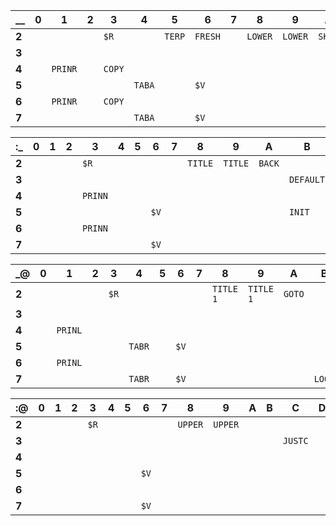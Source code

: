 | __    | 0 | 1       | 2 | 3      | 4      | 5      | 6       | 7 | 8       | 9       | A      | B      | C        | D      | E        | F       |
|-------|---|---------|---|--------|--------|--------|---------|---|---------|---------|--------|--------|----------|--------|----------|---------|
| **2** |   |         |   | `$R`   |        | `TERP` | `FRESH` |   | `LOWER` | `LOWER` | `SKIP` |        |          |        |          |         |
| **3** |   |         |   |        |        |        |         |   |         |         |        |        | `BUFFER` |        | `BUFFER` | `CRASH` |
| **4** |   | `PRINR` |   | `COPY` |        |        |         |   |         |         |        |        |          |        |          |         |
| **5** |   |         |   |        | `TABA` |        | `$V`    |   |         |         |        | `IFZR` |          | `IFZR` | `BRZR`   |         |
| **6** |   | `PRINR` |   | `COPY` |        |        |         |   |         |         |        |        |          |        |          |         |
| **7** |   |         |   |        | `TABA` |        | `$V`    |   |         |         |        | `DO`   | `PRFF`   | `DO`   | `TILDE`  |         |

| :_    | 0 | 1 | 2 | 3       | 4 | 5 | 6    | 7 | 8       | 9       | A      | B         | C       | D      | E       | F |
|-------|---|---|---|---------|---|---|------|---|---------|---------|--------|-----------|---------|--------|---------|---|
| **2** |   |   |   | `$R`    |   |   |      |   | `TITLE` | `TITLE` | `BACK` |           |         |        |         |   |
| **3** |   |   |   |         |   |   |      |   |         |         |        | `DEFAULT` | `JUSTR` |        | `JUSTR` |   |
| **4** |   |   |   | `PRINN` |   |   |      |   |         |         |        |           |         |        |         |   |
| **5** |   |   |   |         |   |   | `$V` |   |         |         |        | `INIT`    |         | `INIT` |         |   |
| **6** |   |   |   | `PRINN` |   |   |      |   |         |         |        |           |         |        |         |   |
| **7** |   |   |   |         |   |   | `$V` |   |         |         |        |           |         |        |         |   |

| _@    | 0 | 1       | 2 | 3    | 4      | 5 | 6    | 7 | 8         | 9         | A      | B      | C       | D      | E       | F |
|-------|---|---------|---|------|--------|---|------|---|-----------|-----------|--------|--------|---------|--------|---------|---|
| **2** |   |         |   | `$R` |        |   |      |   | `TITLE 1` | `TITLE 1` | `GOTO` |        |         |        |         |   |
| **3** |   |         |   |      |        |   |      |   |           |           |        |        | `JUSTL` |        | `JUSTL` |   |
| **4** |   | `PRINL` |   |      |        |   |      |   |           |           |        |        |         |        |         |   |
| **5** |   |         |   |      | `TABR` |   | `$V` |   |           |           |        |        |         |        |         |   |
| **6** |   | `PRINL` |   |      |        |   |      |   |           |           |        |        |         |        |         |   |
| **7** |   |         |   |      | `TABR` |   | `$V` |   |           |           |        | `LOOP` |         | `LOOP` |         |   |

| :@    | 0 | 1 | 2 | 3    | 4 | 5 | 6    | 7 | 8       | 9       | A | B | C       | D | E       | F |
|-------|---|---|---|------|---|---|------|---|---------|---------|---|---|---------|---|---------|---|
| **2** |   |   |   | `$R` |   |   |      |   | `UPPER` | `UPPER` |   |   |         |   |         |   |
| **3** |   |   |   |      |   |   |      |   |         |         |   |   | `JUSTC` |   | `JUSTC` |   |
| **4** |   |   |   |      |   |   |      |   |         |         |   |   |         |   |         |   |
| **5** |   |   |   |      |   |   | `$V` |   |         |         |   |   |         |   |         |   |
| **6** |   |   |   |      |   |   |      |   |         |         |   |   |         |   |         |   |
| **7** |   |   |   |      |   |   | `$V` |   |         |         |   |   |         |   |         |   |